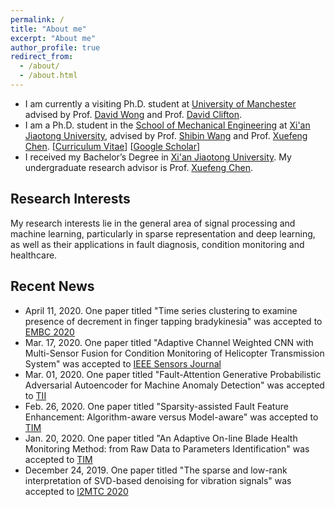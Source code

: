 ```yaml
---
permalink: /
title: "About me"
excerpt: "About me"
author_profile: true
redirect_from: 
  - /about/
  - /about.html
---
```



* I am currently a visiting Ph.D. student at [University of Manchester](https://www.manchester.ac.uk/)
advised by Prof. [David Wong](https://personalpages.manchester.ac.uk/staff/david.wong/) and Prof.
[David Clifton](http://www.robots.ox.ac.uk/~davidc/).
* I am a Ph.D. student in the [School of Mechanical Engineering](http://mec.xjtu.edu.cn/) 
at [Xi'an Jiaotong University](http://www.xjtu.edu.cn/), 
advised by Prof. [Shibin Wang](http://gr.xjtu.edu.cn/web/wangshibin2008) and 
Prof. [Xuefeng Chen](https://scholar.google.com/citations?user=h47O1xYAAAAJ&hl=zh-CN). 
[[Curriculum Vitae](http://ZhaoZhibin.com/files/CV.pdf)] 
[[Google Scholar](https://scholar.google.com/citations?user=Dnq-8jEAAAAJ&hl=zh-CN)]
* I received my Bachelor’s Degree in [Xi'an Jiaotong University](http://www.xjtu.edu.cn/).
My undergraduate research advisor is Prof. [Xuefeng Chen](https://scholar.google.com/citations?user=h47O1xYAAAAJ&hl=zh-CN). 

## Research Interests
My research interests lie in the general area of signal processing and machine learning, particularly in sparse representation and deep learning,
as well as their applications in fault diagnosis, condition monitoring and healthcare.


## Recent News
* April 11, 2020. One paper titled
"Time series clustering to examine presence of decrement in finger tapping bradykinesia" was accepted to [EMBC 2020](https://embc.embs.org/2020/)
* Mar. 17, 2020. One paper titled
"Adaptive Channel Weighted CNN with Multi-Sensor Fusion for Condition Monitoring of Helicopter Transmission System" was accepted to [IEEE Sensors Journal](https://ieeexplore.ieee.org/document/9037361)
* Mar. 01, 2020. One paper titled
"Fault-Attention Generative Probabilistic Adversarial Autoencoder for Machine Anomaly Detection" was accepted to [TII](https://ieeexplore.ieee.org/document/9016153)
* Feb. 26, 2020. One paper titled
"Sparsity-assisted Fault Feature Enhancement: Algorithm-aware versus Model-aware" was accepted to [TIM](https://ieeexplore.ieee.org/document/9007828)
* Jan. 20, 2020. One paper titled
"An Adaptive On-line Blade Health Monitoring Method: from Raw Data to Parameters Identification" was accepted to [TIM](https://ieeexplore.ieee.org/document/8962182)
* December 24, 2019. One paper titled
"The sparse and low-rank interpretation of SVD-based denoising for vibration signals" was accepted to [I2MTC 2020](https://i2mtc2020.ieee-ims.org/)